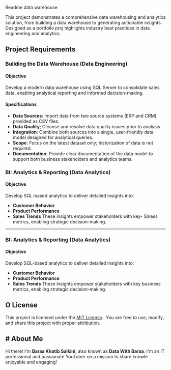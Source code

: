 Readme data warehouse

This project demonstrates a comprehensive data warehousing and analytics solution, from building a data warehouse to generating actionable insights. Designed as a portfolio proj highlights industry best practices in data engineering and analytics.

## Project Requirements
### Building the Data Warehouse (Data Engineering)

#### Objective
Develop a modern data warehouse using SQL Server to consolidate sales data, enabling analytical reporting and informed decision-making.

#### Specifications
-   **Data Sources**: Import data from two source systems (ERP and CRM) provided as CSV files.
-   **Data Quality**; Cleanse and resolve data quality issues prior to analysis.
-   **Integration**: Combine both sources into a single, user-friendly data model designed for analytical queries.
-   **Scope**: Focus on the latest dataset only; historization of data is not required.
-   **Documentation**: Provide clear documentation of the data model to support both business stakeholders and analytics teams.

### BI: Analytics & Reporting (Data Analytics)
#### Objective
Develop SQL-based analytics to deliver detailed insights into:
-   **Customer Behavior**
-   **Product Performance**
-   **Sales Trends**
These insights empower stakeholders with key-
Siness metrics, enabling strategic decision-making.


- --
### BI: Analytics & Reporting (Data Analytics)
#### Objective
Develop SQL-based analytics to deliver detailed insights into:
- ﻿﻿**Customer Behavior**
- ﻿﻿**Product Performance**
- ﻿﻿**Sales Trends**
These insights empower stakeholders with key business metrics, enabling strategic decision-making.
## O License
This project is licensed under the [MIT License](LICENSE).. You are free to use, modify, and share this project with proper attribution.
## # About Me
Hi there! I'm **Baraa Khatib Salkini**, also known as **Data With Baraa**. I'm an IT professional and passionate YouTuber on a mission to share knowle enjoyable and engaging!

